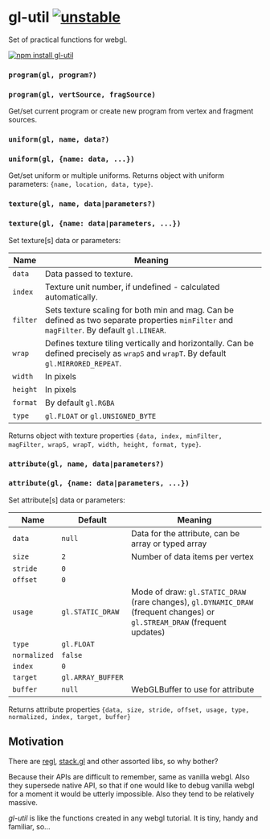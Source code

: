 # gl-util [![unstable](http://badges.github.io/stability-badges/dist/unstable.svg)](http://github.com/badges/stability-badges)

Set of practical functions for webgl.

[![npm install gl-util](https://nodei.co/npm/gl-util.png?mini=true)](https://npmjs.org/package/gl-util/)


### `program(gl, program?)`
### `program(gl, vertSource, fragSource)`

Get/set current program or create new program from vertex and fragment sources.

### `uniform(gl, name, data?)`
### `uniform(gl, {name: data, ...})`

Get/set uniform or multiple uniforms. Returns object with uniform parameters: `{name, location, data, type}`.

### `texture(gl, name, data|parameters?)`
### `texture(gl, {name: data|parameters, ...})`

Set texture[s] data or parameters:

| Name | Meaning |
|---|---|
| `data` | Data passed to texture. |
| `index` | Texture unit number, if undefined - calculated automatically. |
| `filter` | Sets texture scaling for both min and mag. Can be defined as two separate properties `minFilter` and `magFilter`. By default `gl.LINEAR`. |
| `wrap` | Defines texture tiling vertically and horizontally. Can be defined precisely as `wrapS` and `wrapT`. By default `gl.MIRRORED_REPEAT`. |
| `width` | In pixels |
| `height` | In pixels |
| `format` | By default `gl.RGBA` |
| `type` | `gl.FLOAT` or `gl.UNSIGNED_BYTE` |

Returns object with texture properties `{data, index, minFilter, magFilter, wrapS, wrapT, width, height, format, type}`.

### `attribute(gl, name, data|parameters?)`
### `attribute(gl, {name: data|parameters, ...})`

Set attribute[s] data or parameters:

| Name | Default | Meaning |
|---|---|---|
| `data` | `null` | Data for the attribute, can be array or typed array |
| `size` | `2` | Number of data items per vertex |
| `stride` | `0` | |
| `offset` | `0` | |
| `usage` | `gl.STATIC_DRAW` | Mode of draw: `gl.STATIC_DRAW` (rare changes), `gl.DYNAMIC_DRAW` (frequent changes) or `gl.STREAM_DRAW` (frequent updates) |
| `type` | `gl.FLOAT` | |
| `normalized` | `false` | |
| `index` | `0` | |
| `target` | `gl.ARRAY_BUFFER` | |
| `buffer` | `null` | WebGLBuffer to use for attribute |

Returns attribute properties `{data, size, stride, offset, usage, type, normalized, index, target, buffer}`



## Motivation

There are [regl](https://github.com/regl-project/regl), [stack.gl](https://github.com/stackgl/) and other assorted libs, so why bother?

Because their APIs are difficult to remember, same as vanilla webgl. Also they supersede native API, so that if one would like to debug vanilla webgl for a moment it would be utterly impossible. Also they tend to be relatively massive.

_gl-util_ is like the functions created in any webgl tutorial. It is tiny, handy and familiar, so...

